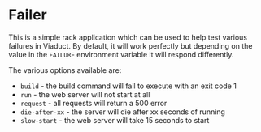 # Failer

This is a simple rack application which can be used to help test various
failures in Viaduct. By default, it will work perfectly but depending
on the value in the `FAILURE` environment variable it will respond differently.

The various options available are:

* `build` - the build command will fail to execute with an exit code 1
* `run` - the web server will not start at all
* `request` - all requests will return a 500 error
* `die-after-xx` - the server will die after xx seconds of running
* `slow-start` - the web server will take 15 seconds to start

